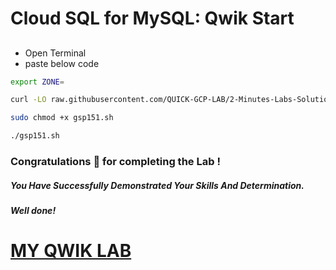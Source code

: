 
# Cloud SQL for MySQL: Qwik Start


## 

- Open Terminal
- paste below code


```bash
export ZONE=
```

```bash
curl -LO raw.githubusercontent.com/QUICK-GCP-LAB/2-Minutes-Labs-Solutions/main/Cloud%20SQL%20for%20MySQL%20Qwik%20Start/gsp151.sh

sudo chmod +x gsp151.sh

./gsp151.sh
```



### Congratulations 🎉 for completing the Lab !

##### *You Have Successfully Demonstrated Your Skills And Determination.*

#### *Well done!*

# [MY QWIK LAB](https://www.youtube.com/@MyQwiklab)
